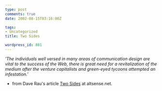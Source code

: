 ```yaml
---
type: post
comments: true
date: 2002-08-15T03:16:00Z

tags:
- Uncategorized
title: Two Sides

wordpress_id: 881
---
```


_'The individuals well versed in many areas of communication design are vital to the success of the Web, there is great need for a revitalization of the medium after the venture capitalists and green-eyed tycoons attempted an infestation.'_


 - from Dave Rau's article [Two Sides](http://www.altsense.net/library/factual/two_sides.html) at altsense.net.
